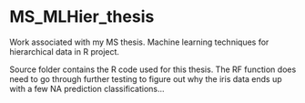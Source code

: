 # MS_MLHier_thesis
Work associated with my MS thesis. Machine learning techniques for hierarchical data in R project.

Source folder contains the R code used for this thesis. The RF function does need to go through further testing to figure out why the iris data ends up with a few NA prediction classifications...
